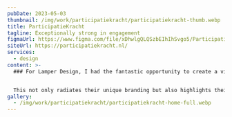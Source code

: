 ```yaml
---
pubDate: 2023-05-03
thumbnail: /img/work/participatiekracht/participatiekracht-thumb.webp
title: ParticipatieKracht
tagline: Exceptionally strong in engagement
figmaUrl: https://www.figma.com/file/xDhwlgQLQSzbEIhIhSvgo5/ParticipatieKracht?type=design&t=WVt6hIWnWI6r03TA-6
siteUrl: https://participatiekracht.nl/
services:
  - design
content: >-
  ### For Lamper Design, I had the fantastic opportunity to create a vibrant one-pager for ParticipatieKracht.nl.


  This not only radiates their unique branding but also highlights their inspiring vision on participation in full glory!
gallery:
  - /img/work/participatiekracht/participatiekracht-home-full.webp
---
```

